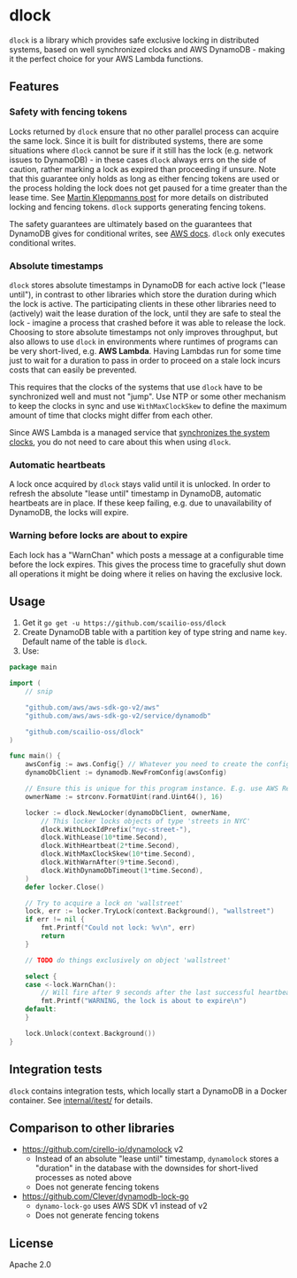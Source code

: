# dlock

`dlock` is a library which provides safe exclusive locking in distributed systems, based on well synchronized clocks and
AWS DynamoDB - making it the perfect choice for your AWS Lambda functions.


## Features

### Safety with fencing tokens

Locks returned by `dlock` ensure that no other parallel process can acquire the same lock. Since it is built for
distributed systems, there are some situations where `dlock` cannot be sure if it still has the lock (e.g. network
issues to DynamoDB) - in these cases `dlock` always errs on the side of caution, rather marking a lock as expired than
proceeding if unsure. Note that this guarantee only holds as long as either fencing tokens are used or the process
holding the lock does not get paused for a time greater than the lease time. See 
[Martin Kleppmanns post](https://martin.kleppmann.com/2016/02/08/how-to-do-distributed-locking.html#protecting-a-resource-with-a-lock) 
for more details on distributed locking and fencing tokens. `dlock` supports generating fencing tokens.

The safety guarantees are ultimately based on the guarantees that DynamoDB gives for conditional writes, see 
[AWS docs](https://docs.aws.amazon.com/amazondynamodb/latest/developerguide/WorkingWithItems.html#WorkingWithItems.ConditionalUpdate).
`dlock` only executes conditional writes.

### Absolute timestamps

`dlock` stores absolute timestamps in DynamoDB for each active lock ("lease until"), in contrast to other libraries
which store the duration during which the lock is active. The participating clients in these other libraries need to 
(actively) wait the lease duration of the lock, until they are safe to steal the lock - imagine a process that crashed 
before it was able to release the lock. Choosing to store absolute timestamps not only improves
throughput, but also allows to use `dlock` in environments where runtimes of programs can be very short-lived, e.g. 
**AWS Lambda**. Having Lambdas run for some time just to wait for a duration to pass in order to proceed on a stale lock
incurs costs that can easily be prevented.

This requires that the clocks of the systems that use `dlock` have to be synchronized well and must not "jump". Use NTP
or some other mechanism to keep the clocks in sync and use `WithMaxClockSkew` to define the maximum amount of time that
clocks might differ from each other.

Since AWS Lambda is a managed service that 
[synchronizes the system clocks](https://docs.aws.amazon.com/lambda/latest/dg/configuration-envvars.html#configuration-envvars-runtime),
you do not need to care about this when using `dlock`. 


### Automatic heartbeats

A lock once acquired by `dlock` stays valid until it is unlocked. In order to refresh the absolute "lease until"
timestamp in DynamoDB, automatic heartbeats are in place. If these keep failing, e.g. due to unavailability of DynamoDB,
the locks will expire.

### Warning before locks are about to expire

Each lock has a "WarnChan" which posts a message at a configurable time before the lock expires. This gives the process
time to gracefully shut down all operations it might be doing where it relies on having the exclusive lock.

## Usage

1. Get it ```go get -u https://github.com/scailio-oss/dlock```
2. Create DynamoDB table with a partition key of type string and name `key`. Default name of the table is `dlock`.
3. Use:

```go
package main

import (
	// snip

	"github.com/aws/aws-sdk-go-v2/aws"
	"github.com/aws/aws-sdk-go-v2/service/dynamodb"

	"github.com/scailio-oss/dlock"
)

func main() {
	awsConfig := aws.Config{} // Whatever you need to create the config
	dynamoDbClient := dynamodb.NewFromConfig(awsConfig)

	// Ensure this is unique for this program instance. E.g. use AWS RequestId in Lambda.
	ownerName := strconv.FormatUint(rand.Uint64(), 16)

	locker := dlock.NewLocker(dynamoDbClient, ownerName,
		// This locker locks objects of type 'streets in NYC'
		dlock.WithLockIdPrefix("nyc-street-"),
		dlock.WithLease(10*time.Second),
		dlock.WithHeartbeat(2*time.Second),
		dlock.WithMaxClockSkew(10*time.Second),
		dlock.WithWarnAfter(9*time.Second),
		dlock.WithDynamoDbTimeout(1*time.Second),
	)
	defer locker.Close()

	// Try to acquire a lock on 'wallstreet'
	lock, err := locker.TryLock(context.Background(), "wallstreet")
	if err != nil {
		fmt.Printf("Could not lock: %v\n", err)
		return
	}

	// TODO do things exclusively on object 'wallstreet'

	select {
	case <-lock.WarnChan():
		// Will fire after 9 seconds after the last successful heartbeat
		fmt.Printf("WARNING, the lock is about to expire\n")
	default:
	}

	lock.Unlock(context.Background())
}
```

## Integration tests

`dlock` contains integration tests, which locally start a DynamoDB in a Docker container. See 
[internal/itest/](internal/itest/) for details.

## Comparison to other libraries

* https://github.com/cirello-io/dynamolock v2
  * Instead of an absolute "lease until" timestamp, `dynamolock` stores a "duration" in the database with the downsides
    for short-lived processes as noted above
  * Does not generate fencing tokens
* https://github.com/Clever/dynamodb-lock-go 
  * `dynamo-lock-go` uses AWS SDK v1 instead of v2
  * Does not generate fencing tokens

## License

Apache 2.0